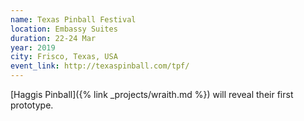 ```yaml
---
name: Texas Pinball Festival
location: Embassy Suites
duration: 22-24 Mar
year: 2019
city: Frisco, Texas, USA
event_link: http://texaspinball.com/tpf/
---
```

[Haggis Pinball]({% link _projects/wraith.md %}) will reveal their first prototype.
